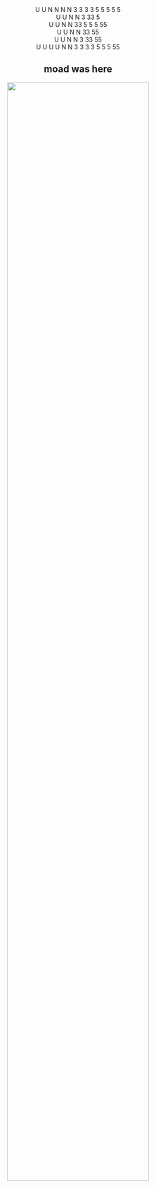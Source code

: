<div align="center">
          U       U     N N N N      3 3 3 3     5 5 5 5 5 <br>
          U       U    N       N    3      33    5<br>
          U       U    N       N         33      5 5 5 55<br>
          U       U    N       N          33            55<br>
          U       U    N       N    3      33           55<br>
           U U U U     N       N     3 3 3 3     5 5 5 55<br>
</div>



<!---
UNES01/UNES01 is a ✨ special ✨ repository because its `README.md` (this file) appears on your GitHub profile.
You can click the Preview link to take a look at your changes.
--->

<div align="center">
          <h2>moad was here</h2>
          <img width="80%" src="https://media.giphy.com/media/RbDKaczqWovIugyJmW/giphy.gif">
</div>
